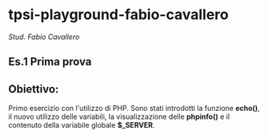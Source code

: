 # tpsi-playground-fabio-cavallero

_Stud. Fabio Cavallero_

## Es.1 Prima prova
## Obiettivo:
Primo esercizio con l'utilizzo di PHP. Sono stati introdotti la funzione **echo()**, il nuovo utilizzo delle variabili, la visualizzazione delle **phpinfo()** e il contenuto della variabile globale **$_SERVER**.
